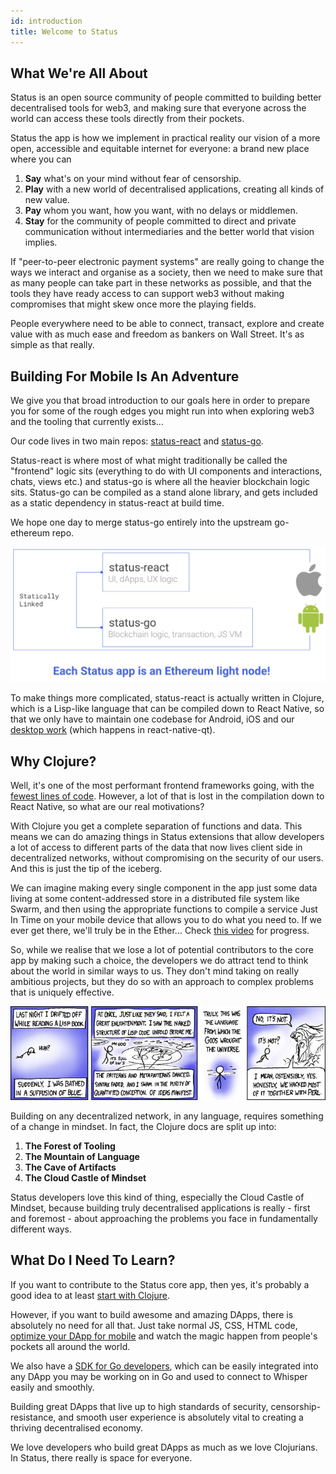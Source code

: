 ```yaml
---
id: introduction
title: Welcome to Status
---
```


## What We're All About

Status is an open source community of people committed to building better decentralised tools for web3, and making sure that everyone across the world can access these tools directly from their pockets.

Status the app is how we implement in practical reality our vision of a more open, accessible and equitable internet for everyone: a brand new place where you can 

1. **Say** what's on your mind without fear of censorship.
2. **Play** with a new world of decentralised applications, creating all kinds of new value.
3. **Pay** whom you want, how you want, with no delays or middlemen.
4. **Stay** for the community of people committed to direct and private communication without intermediaries and the better world that vision implies.

If "peer-to-peer electronic payment systems" are really going to change the ways we interact and organise as a society, then we need to make sure that as many people can take part in these networks as possible, and that the tools they have ready access to can support web3 without making compromises that might skew once more the playing fields.

People everywhere need to be able to connect, transact, explore and create value with as much ease and freedom as bankers on Wall Street. It's as simple as that really.

## Building For Mobile Is An Adventure

We give you that broad introduction to our goals here in order to prepare you for some of the rough edges you might run into when exploring web3 and the tooling that currently exists...

Our code lives in two main repos: [status-react](https://github.com/status-im/status-react) and [status-go](https://github.com/status-im/status-go). 

Status-react is where most of what might traditionally be called the "frontend" logic sits (everything to do with UI components and interactions, chats, views etc.) and status-go is where all the heavier blockchain logic sits. Status-go can be compiled as a stand alone library, and gets included as a static dependency in status-react at build time.

We hope one day to merge status-go entirely into the upstream go-ethereum repo.

![Bundled together!](/docs/assets/bundled_together.png)

To make things more complicated, status-react is actually written in Clojure, which is a Lisp-like language that can be compiled down to React Native, so that we only have to maintain one codebase for Android, iOS and our [desktop work](https://github.com/status-im/react-native-desktop) (which happens in react-native-qt).

## Why Clojure?

Well, it's one of the most performant frontend frameworks going, with the [fewest lines of code](https://medium.freecodecamp.org/a-real-world-comparison-of-front-end-frameworks-with-benchmarks-2018-update-e5760fb4a962). However, a lot of that is lost in the compilation down to React Native, so what are our real motivations?

With Clojure you get a complete separation of functions and data. This means we can do amazing things in Status extensions that allow developers a lot of access to different parts of the data that now lives client side in decentralized networks, without compromising on the security of our users. And this is just the tip of the iceberg. 

We can imagine making every single component in the app just some data living at some content-addressed store in a distributed file system like Swarm, and then using the appropriate functions to compile a service Just In Time on your mobile device that allows you to do what you need to. If we ever get there, we'll truly be in the Ether... Check [this video](https://youtu.be/fZABKaTumw0?t=3h3m50s) for progress.

So, while we realise that we lose a lot of potential contributors to the core app by making such a choice, the developers we do attract tend to think about the world in similar ways to us. They don't mind taking on really ambitious projects, but they do so with an approach to complex problems that is uniquely effective.

![Lisp](/docs/assets/lisp.jpg)

Building on any decentralized network, in any language, requires something of a change in mindset. In fact, the Clojure docs are split up into:

1. **The Forest of Tooling**
2. **The Mountain of Language**
3. **The Cave of Artifacts**
4. **The Cloud Castle of Mindset**

Status developers love this kind of thing, especially the Cloud Castle of Mindset, because building truly decentralised applications is really - first and foremost - about approaching the problems you face in fundamentally different ways. 

## What Do I Need To Learn?

If you want to contribute to the Status core app, then yes, it's probably a good idea to at least [start with Clojure](https://www.braveclojure.com/introduction/).

However, if you want to build awesome and amazing DApps, there is absolutely no need for all that. Just take normal JS, CSS, HTML code, [optimize your DApp for mobile](intro_dapps.md) and watch the magic happen from people's pockets all around the world.

We also have a [SDK for Go developers](https://github.com/status-im/status-go-sdk), which can be easily integrated into any DApp you may be working on in Go and used to connect to Whisper easily and smoothly.

Building great DApps that live up to high standards of security, censorship-resistance, and smooth user experience is absolutely vital to creating a thriving decentralised economy.

We love developers who build great DApps as much as we love Clojurians. In Status, there really is space for everyone.